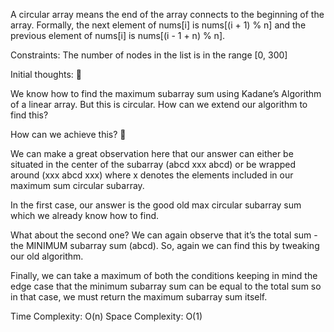 ​A circular array means the end of the array connects to the beginning of the array. Formally, the next element of nums[i] is nums[(i + 1) % n] and the previous element of nums[i] is nums[(i - 1 + n) % n].

Constraints: The number of nodes in the list is in the range [0, 300]

Initial thoughts: 💭

We know how to find the maximum subarray sum using Kadane’s Algorithm of a linear array. But this is circular. How can we extend our algorithm to find this?

How can we achieve this? 🤔

We can make a great observation here that our answer can either be situated in the center of the subarray (abcd xxx abcd)  or be wrapped around (xxx abcd xxx) where x denotes the elements included in our maximum sum circular subarray.

In the first case, our answer is the good old max circular subarray sum which we already know how to find. 

What about the second one? We can again observe that it’s the total sum - the MINIMUM subarray sum (abcd). So, again we can find this by tweaking our old algorithm.

Finally, we can take a maximum of both the conditions keeping in mind the edge case that the minimum subarray sum can be equal to the total sum so in that case, we must return the maximum subarray sum itself.

Time Complexity: O(n)
Space Complexity: O(1)
